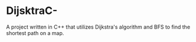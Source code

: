 # DijsktraC-
A project written in C++ that utilizes Dijkstra's algorithm and BFS to find the shortest path on a map.
